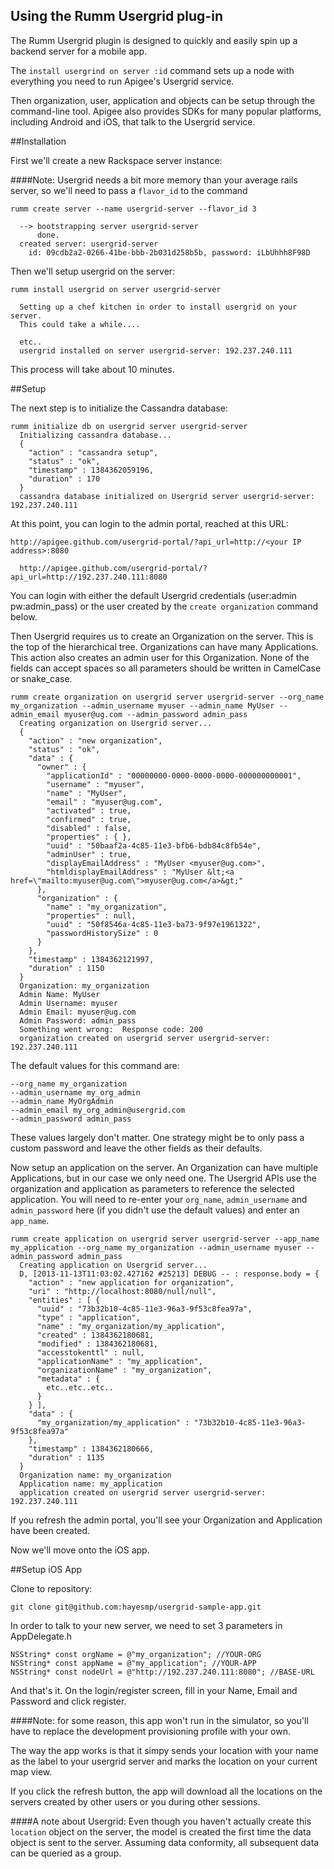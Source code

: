 ## Using the Rumm Usergrid plug-in

The Rumm Usergrid plugin is designed to quickly and easily spin up a backend server for a mobile app.

The `install usergrind on server :id` command sets up a node with everything you need to run Apigee's Usergrid service.

Then organization, user, application and objects can be setup through the command-line tool. Apigee also provides SDKs for many popular platforms, including Android and iOS, that talk to the Usergrid service.

##Installation

First we'll create a new Rackspace server instance:

####Note: Usergrid needs a bit more memory than your average rails server, so we'll need to pass a `flavor_id` to the command

    rumm create server --name usergrid-server --flavor_id 3

      --> bootstrapping server usergrid-server
          done.
      created server: usergrid-server
        id: 09cdb2a2-0266-41be-bbb-2b031d258b5b, password: iLbUhhh8F98D

Then we'll setup usergrid on the server:

    rumm install usergrid on server usergrid-server

      Setting up a chef kitchen in order to install usergrid on your server.
      This could take a while....

      etc..
      usergrid installed on server usergrid-server: 192.237.240.111

This process will take about 10 minutes.

##Setup

The next step is to initialize the Cassandra database:

    rumm initialize db on usergrid server usergrid-server
      Initializing cassandra database...
      {
        "action" : "cassandra setup",
        "status" : "ok",
        "timestamp" : 1384362059196,
        "duration" : 170
      }
      cassandra database initialized on Usergrid server usergrid-server: 192.237.240.111

At this point, you can login to the admin portal, reached at this URL:

    http://apigee.github.com/usergrid-portal/?api_url=http://<your IP address>:8080

      http://apigee.github.com/usergrid-portal/?api_url=http://192.237.240.111:8080
You can login with either the default Usergrid credentials (user:admin pw:admin_pass) or the user created by the `create organization` command below.

Then Usergrid requires us to create an Organization on the server. This is the top of the hierarchical tree. Organizations can have many Applications.
This action also creates an admin user for this Organization. None of the fields can accept spaces so all parameters should be written in CamelCase or snake_case.

    rumm create organization on usergrid server usergrid-server --org_name my_organization --admin_username myuser --admin_name MyUser --admin_email myuser@ug.com --admin_password admin_pass
      Creating organization on Usergrid server...
      {
        "action" : "new organization",
        "status" : "ok",
        "data" : {
          "owner" : {
            "applicationId" : "00000000-0000-0000-0000-000000000001",
            "username" : "myuser",
            "name" : "MyUser",
            "email" : "myuser@ug.com",
            "activated" : true,
            "confirmed" : true,
            "disabled" : false,
            "properties" : { },
            "uuid" : "50baaf2a-4c85-11e3-bfb6-bdb84c8fb54e",
            "adminUser" : true,
            "displayEmailAddress" : "MyUser <myuser@ug.com>",
            "htmldisplayEmailAddress" : "MyUser &lt;<a href=\"mailto:myuser@ug.com\">myuser@ug.com</a>&gt;"
          },
          "organization" : {
            "name" : "my_organization",
            "properties" : null,
            "uuid" : "50f8546a-4c85-11e3-ba73-9f97e1961322",
            "passwordHistorySize" : 0
          }
        },
        "timestamp" : 1384362121997,
        "duration" : 1150
      }
      Organization: my_organization
      Admin Name: MyUser
      Admin Username: myuser
      Admin Email: myuser@ug.com
      Admin Password: admin_pass
      Something went wrong:  Response code: 200
      organization created on usergrid server usergrid-server: 192.237.240.111
The default values for this command are:

    --org_name my_organization
    --admin_username my_org_admin
    --admin_name MyOrgAdmin
    --admin_email my_org_admin@usergrid.com
    --admin_password admin_pass
These values largely don't matter. One strategy might be to only pass a custom password and leave the other fields as their defaults.


Now setup an application on the server. An Organization can have multiple Applications, but in our case we only need one.
The Usergrid APIs use the organization and application as parameters to reference the selected application.
You will need to re-enter your `org_name`, `admin_username` and `admin_password` here (if you didn't use the default values) and enter an `app_name`.

    rumm create application on usergrid server usergrid-server --app_name my_application --org_name my_organization --admin_username myuser --admin_password admin_pass
      Creating application on Usergrid server...
      D, [2013-11-13T11:03:02.427162 #25213] DEBUG -- : response.body = {
        "action" : "new application for organization",
        "uri" : "http://localhost:8080/null/null",
        "entities" : [ {
          "uuid" : "73b32b10-4c85-11e3-96a3-9f53c8fea97a",
          "type" : "application",
          "name" : "my_organization/my_application",
          "created" : 1384362180681,
          "modified" : 1384362180681,
          "accesstokenttl" : null,
          "applicationName" : "my_application",
          "organizationName" : "my_organization",
          "metadata" : {
            etc..etc..etc..
          }
        } ],
        "data" : {
          "my_organization/my_application" : "73b32b10-4c85-11e3-96a3-9f53c8fea97a"
        },
        "timestamp" : 1384362180666,
        "duration" : 1135
      }
      Organization name: my_organization
      Application name: my_application
      application created on usergrid server usergrid-server: 192.237.240.111

If you refresh the admin portal, you'll see your Organization and Application have been created.

Now we'll move onto the iOS app.

##Setup iOS App

Clone to repository:

    git clone git@github.com:hayesmp/usergrid-sample-app.git

In order to talk to your new server, we need to set 3 parameters in AppDelegate.h

    NSString* const orgName = @"my_organization"; //YOUR-ORG
    NSString* const appName = @"my_application"; //YOUR-APP
    NSString* const nodeUrl = @"http://192.237.240.111:8080"; //BASE-URL

And that's it. On the login/register screen, fill in your Name, Email and Password and click register.

####Note: for some reason, this app won't run in the simulator, so you'll have to replace the development provisioning profile with your own.

The way the app works is that it simpy sends your location with your name as the label to your usergrid server and marks the location on your current map view.

If you click the refresh button, the app will download all the locations on the servers created by other users or you during other sessions.

####A note about Usergrid: Even though you haven't actually create this `location` object on the server, the model is created the first time the data object is sent to the server. Assuming data conformity, all subsequent data can be queried as a group.